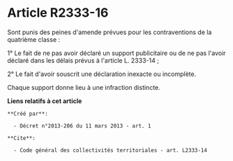 # Article R2333-16

Sont punis des peines d'amende prévues pour les contraventions de la quatrième classe : 

1° Le fait de ne pas avoir déclaré un support publicitaire ou de ne pas l'avoir déclaré dans les délais prévus à l'article L.
2333-14 ; 

2° Le fait d'avoir souscrit une déclaration inexacte ou incomplète. 

Chaque support donne lieu à une infraction distincte.

**Liens relatifs à cet article**

	**Créé par**:

	  - Décret n°2013-206 du 11 mars 2013 - art. 1

	**Cite**:

	  - Code général des collectivités territoriales - art. L2333-14
